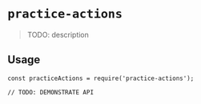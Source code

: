 # `practice-actions`

> TODO: description

## Usage

```
const practiceActions = require('practice-actions');

// TODO: DEMONSTRATE API
```
